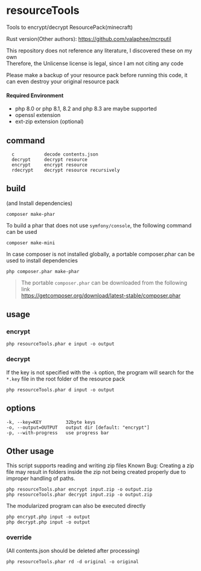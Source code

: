 # resourceTools
Tools to encrypt/decrypt ResourcePack(minecraft)

Rust version(Other authors): https://github.com/valaphee/mcrputil  

This repository does not reference any literature, I discovered these on my own  
Therefore, the Unlicense license is legal, since I am not citing any code  
  
Please make a backup of your resource pack before running this code, it can even destroy your original resource pack  

#### Required Environment
- php 8.0 or php 8.1, 8.2 and php 8.3 are maybe supported
- openssl extension
- ext-zip extension (optional)

## command
```
  c           decode contents.json
  decrypt     decrypt resource
  encrypt     encrypt resource
  rdecrypt    decrypt resource recursively
```

## build
(and Install dependencies)
```
composer make-phar
```
To build a phar that does not use `symfony/console`, the following command can be used
```
composer make-mini
```
In case composer is not installed globally, a portable composer.phar can be used to install dependencies
```
php composer.phar make-phar
```
> The portable `composer.phar` can be downloaded from the following link  
> https://getcomposer.org/download/latest-stable/composer.phar  

## usage
### encrypt

```
php resourceTools.phar e input -o output
```
### decrypt
If the key is not specified with the `-k` option, the program will search for the `*.key` file in the root folder of the resource pack
```
php resourceTools.phar d input -o output
```

## options
```
-k, --key=KEY         32byte keys
-o, --output=OUTPUT   output dir [default: "encrypt"]
-p, --with-progress   use progress bar
```

## Other usage
This script supports reading and writing zip files
Known Bug: Creating a zip file may result in folders inside the zip not being created properly due to improper handling of paths.  
```
php resourceTools.phar encrypt input.zip -o output.zip
php resourceTools.phar decrypt input.zip -o output.zip
```
The modularized program can also be executed directly
```
php encrypt.php input -o output
php decrypt.php input -o output
```

### override
(All contents.json should be deleted after processing)
```
php resourceTools.phar rd -d original -o original
```
